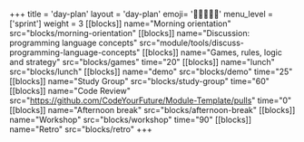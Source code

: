 +++
title = 'day-plan'
layout = 'day-plan'
emoji= '🧑🏾‍🤝‍🧑🏾'
menu_level = ['sprint']
weight = 3
[[blocks]]
name="Morning orientation"
src="blocks/morning-orientation"
[[blocks]]
name="Discussion: programming language concepts"
src="module/tools/discuss-programming-language-concepts"
[[blocks]]
name="Games, rules, logic and strategy"
src="blocks/games"
time="20"
[[blocks]]
name="lunch"
src="blocks/lunch"
[[blocks]]
name="demo"
src="blocks/demo"
time="25"
[[blocks]]
name="Study Group"
src="blocks/study-group"
time="60"
[[blocks]]
name="Code Review"
src="https://github.com/CodeYourFuture/Module-Template/pulls"
time="0"
[[blocks]]
name="Afternoon break"
src="blocks/afternoon-break"
[[blocks]]
name="Workshop"
src="blocks/workshop"
time="90"
[[blocks]]
name="Retro"
src="blocks/retro"
+++
